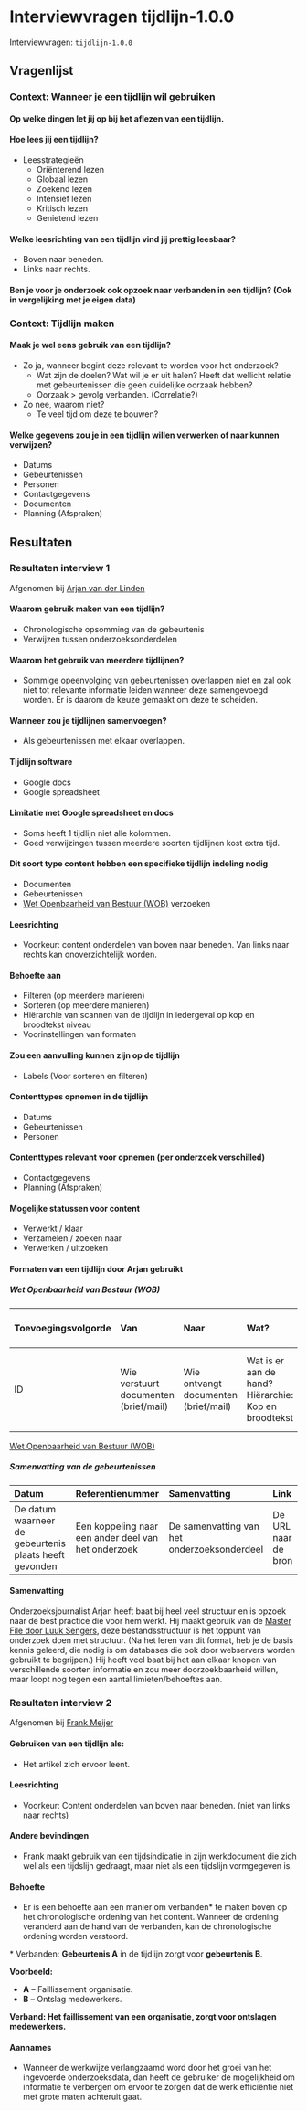 # Interviewvragen tijdlijn-1.0.0

Interviewvragen: `tijdlijn-1.0.0`


## Vragenlijst


### Context: Wanneer je een tijdlijn wil gebruiken

#### Op welke dingen let jij op bij het aflezen van een tijdlijn.


#### Hoe lees jij een tijdlijn?
  * Leesstrategieën
    * Oriënterend lezen
    * Globaal lezen
    * Zoekend lezen
    * Intensief lezen
    * Kritisch lezen
    * Genietend lezen


#### Welke leesrichting van een tijdlijn vind jij prettig leesbaar?
* Boven naar beneden.
* Links naar rechts.

#### Ben je voor je onderzoek ook opzoek naar verbanden in een tijdlijn? (Ook in vergelijking met je eigen data)

### Context: Tijdlijn maken

#### Maak je wel eens gebruik van een tijdlijn?
* Zo ja, wanneer begint deze relevant te worden voor het onderzoek?
  * Wat zijn de doelen? Wat wil je er uit halen? Heeft dat wellicht relatie met gebeurtenissen die geen duidelijke oorzaak hebben?
  * Oorzaak > gevolg verbanden. (Correlatie?)
* Zo nee, waarom niet?
  * Te veel tijd om deze te bouwen?

#### Welke gegevens zou je in een tijdlijn willen verwerken of naar kunnen verwijzen?
  * Datums
  * Gebeurtenissen
  * Personen
  * Contactgegevens
  * Documenten
  * Planning (Afspraken)


## Resultaten

### Resultaten interview 1

Afgenomen bij [Arjan van der Linden](https://www.ftm.nl/auteur/arjan-van-der-linden)

#### Waarom gebruik maken van een tijdlijn?
* Chronologische opsomming van de gebeurtenis
* Verwijzen tussen onderzoeksonderdelen


#### Waarom het gebruik van meerdere tijdlijnen?
* Sommige opeenvolging van gebeurtenissen overlappen niet en zal ook niet tot relevante informatie leiden wanneer deze samengevoegd worden. Er is daarom de keuze gemaakt om deze te scheiden.

#### Wanneer zou je tijdlijnen samenvoegen?
* Als gebeurtenissen met elkaar overlappen.

#### Tijdlijn software
* Google docs
* Google spreadsheet

#### Limitatie met Google spreadsheet en docs
* Soms heeft 1 tijdlijn niet alle kolommen.
* Goed verwijzingen tussen meerdere soorten tijdlijnen kost extra tijd.


#### Dit soort type content hebben een specifieke tijdlijn indeling nodig 
* Documenten
* Gebeurtenissen
* [Wet Openbaarheid van Bestuur (WOB)](https://www.rijksoverheid.nl/onderwerpen/wet-openbaarheid-van-bestuur-wob/openbaarheid-van-overheidsinformatie) verzoeken


#### Leesrichting
* Voorkeur: content onderdelen van boven naar beneden. Van links naar rechts kan onoverzichtelijk worden.


#### Behoefte aan
* Filteren (op meerdere manieren)
* Sorteren (op meerdere manieren)
* Hiërarchie van scannen van de tijdlijn in iedergeval op kop en broodtekst niveau
* Voorinstellingen van formaten

#### Zou een aanvulling kunnen zijn op de tijdlijn
* Labels (Voor sorteren en filteren)

#### Contenttypes opnemen in de tijdlijn
* Datums
* Gebeurtenissen
* Personen

#### Contenttypes relevant voor opnemen (per onderzoek verschilled)
* Contactgegevens
* Planning (Afspraken)

#### Mogelijke statussen voor content
* Verwerkt / klaar
* Verzamelen / zoeken naar
* Verwerken / uitzoeken

#### Formaten van een tijdlijn door Arjan gebruikt

##### Wet Openbaarheid van Bestuur (WOB)
| Toevoegingsvolgorde | Van | Naar | Wat? | Functie in het onderzoek | Pagina | Datum |
| :--- | :--- | :--- | :--- | :--- | :--- | :--- |
| ID | Wie verstuurt documenten (brief/mail) | Wie ontvangt documenten (brief/mail) | Wat is er aan de hand? Hiërarchie: Kop en broodtekst | Op welke manier is deze informatie relevant voor het onderzoek? | Pagina nummer in het WOB verzoek | Verzenddatum |

[Wet Openbaarheid van Bestuur (WOB)](https://www.rijksoverheid.nl/onderwerpen/wet-openbaarheid-van-bestuur-wob/openbaarheid-van-overheidsinformatie)


##### Samenvatting van de gebeurtenissen

| Datum | Referentienummer | Samenvatting | Link |
| :--- | :--- | :--- | :--- | 
| De datum waarneer de gebeurtenis plaats heeft gevonden | Een koppeling naar een ander deel van het onderzoek | De samenvatting van het onderzoeksonderdeel | De URL naar de bron |


#### Samenvatting
Onderzoeksjournalist Arjan heeft baat bij heel veel structuur en is opzoek naar de best practice die voor hem werkt. Hij maakt gebruik van de [Master File door Luuk Sengers](https://jorik.gitbook.io/project-blauwdruk/research_methods/masterfile), deze bestandsstructuur is het toppunt van onderzoek doen met structuur. (Na het leren van dit format, heb je de basis kennis geleerd, die nodig is om databases die ook door webservers worden gebruikt te begrijpen.) Hij heeft veel baat bij het aan elkaar knopen van verschillende soorten informatie en zou meer doorzoekbaarheid willen, maar loopt nog tegen een aantal limieten/behoeftes aan.




### Resultaten interview 2

Afgenomen bij [Frank Meijer](https://www.ftm.nl/auteur/frank-meijer)



#### Gebruiken van een tijdlijn als:
* Het artikel zich ervoor leent.

#### Leesrichting
* Voorkeur: Content onderdelen van boven naar beneden. (niet van links naar rechts)


#### Andere bevindingen
* Frank maakt gebruik van een tijdsindicatie in zijn werkdocument die zich wel als een tijdslijn gedraagt, maar niet als een tijdslijn vormgegeven is.


#### Behoefte
* Er is een behoefte aan een manier om verbanden* te maken boven op het chronologische ordening van het content. Wanneer de ordening veranderd aan de hand van de verbanden, kan de chronologische ordening worden verstoord.

\* Verbanden: __Gebeurtenis A__ in de tijdlijn zorgt voor __gebeurtenis B__.

__Voorbeeld:__
* __A__ – Faillissement organisatie.
* __B__ – Ontslag medewerkers.

__Verband: Het faillissement van een organisatie, zorgt voor ontslagen medewerkers.__


#### Aannames
* Wanneer de werkwijze verlangzaamd word door het groei van het ingevoerde onderzoeksdata, dan heeft de gebruiker de mogelijkheid om informatie te verbergen om ervoor te zorgen dat de werk efficiëntie niet met grote maten achteruit gaat.






